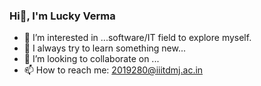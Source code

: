 ### Hi👋, I'm Lucky Verma 

- 👀 I’m interested in ...software/IT field to explore myself.
- 🌱 I always try to learn something new...
- 💞️ I’m looking to collaborate on ...
- 📫 How to reach me: 2019280@iiitdmj.ac.in



